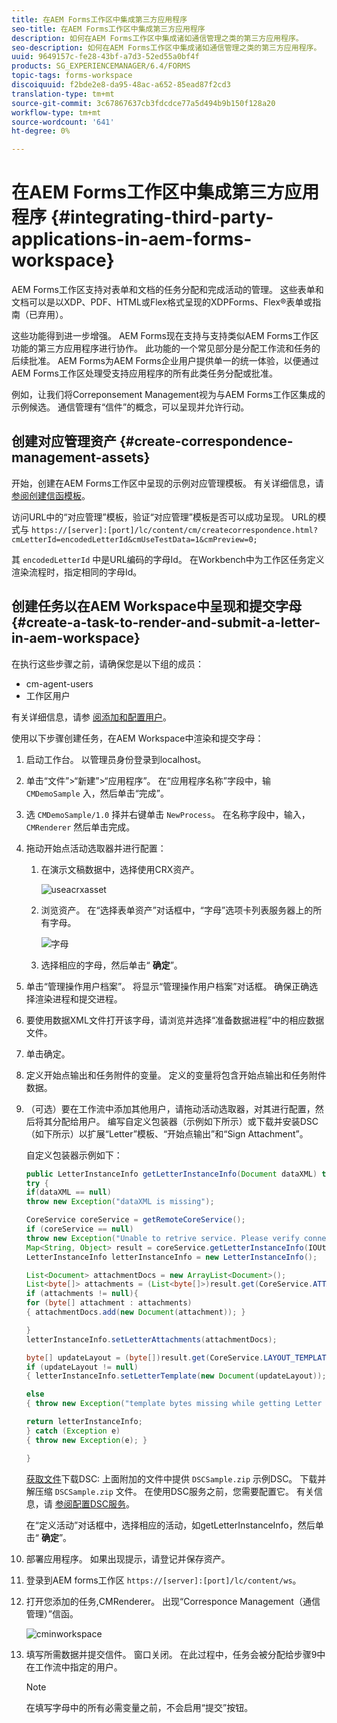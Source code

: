 ```yaml
---
title: 在AEM Forms工作区中集成第三方应用程序
seo-title: 在AEM Forms工作区中集成第三方应用程序
description: 如何在AEM Forms工作区中集成诸如通信管理之类的第三方应用程序。
seo-description: 如何在AEM Forms工作区中集成诸如通信管理之类的第三方应用程序。
uuid: 9649157c-fe28-43bf-a7d3-52ed55a0bf4f
products: SG_EXPERIENCEMANAGER/6.4/FORMS
topic-tags: forms-workspace
discoiquuid: f2bde2e8-da95-48ac-a652-85ead87f2cd3
translation-type: tm+mt
source-git-commit: 3c67867637cb3fdcdce77a5d494b9b150f128a20
workflow-type: tm+mt
source-wordcount: '641'
ht-degree: 0%

---
```



# 在AEM Forms工作区中集成第三方应用程序 {#integrating-third-party-applications-in-aem-forms-workspace}

AEM Forms工作区支持对表单和文档的任务分配和完成活动的管理。 这些表单和文档可以是以XDP、PDF、HTML或Flex格式呈现的XDPForms、Flex®表单或指南（已弃用）。

这些功能得到进一步增强。 AEM Forms现在支持与支持类似AEM Forms工作区功能的第三方应用程序进行协作。 此功能的一个常见部分是分配工作流和任务的后续批准。 AEM Forms为AEM Forms企业用户提供单一的统一体验，以便通过AEM Forms工作区处理受支持应用程序的所有此类任务分配或批准。

例如，让我们将Correponsement Management视为与AEM Forms工作区集成的示例候选。 通信管理有“信件”的概念，可以呈现并允许行动。

## 创建对应管理资产 {#create-correspondence-management-assets}

开始，创建在AEM Forms工作区中呈现的示例对应管理模板。 有关详细信息，请 [参阅创建信函模板](/help/forms/using/create-letter.md)。

访问URL中的“对应管理”模板，验证“对应管理”模板是否可以成功呈现。 URL的模式与 `https://[server]:[port]/lc/content/cm/createcorrespondence.html?cmLetterId=encodedLetterId&cmUseTestData=1&cmPreview=0;`

其 `encodedLetterId` 中是URL编码的字母Id。 在Workbench中为工作区任务定义渲染流程时，指定相同的字母Id。

## 创建任务以在AEM Workspace中呈现和提交字母 {#create-a-task-to-render-and-submit-a-letter-in-aem-workspace}

在执行这些步骤之前，请确保您是以下组的成员：

* cm-agent-users
* 工作区用户

有关详细信息，请参 [阅添加和配置用户](/help/forms/using/admin-help/adding-configuring-users.md)。

使用以下步骤创建任务，在AEM Workspace中渲染和提交字母：

1. 启动工作台。 以管理员身份登录到localhost。
1. 单击“文件”>“新建”>“应用程序”。 在“应用程序名称”字段中，输 `CMDemoSample` 入，然后单击“完成”。
1. 选 `CMDemoSample/1.0` 择并右键单击 `NewProcess`。 在名称字段中，输入， `CMRenderer` 然后单击完成。
1. 拖动开始点活动选取器并进行配置：

   1. 在演示文稿数据中，选择使用CRX资产。

      ![useacrxasset](assets/useacrxasset.png)

   1. 浏览资产。 在“选择表单资产”对话框中，“字母”选项卡列表服务器上的所有字母。

      ![字母](assets/lettertab.png)

   1. 选择相应的字母，然后单击“ **确定**”。

1. 单击“管理操作用户档案”。 将显示“管理操作用户档案”对话框。 确保正确选择渲染进程和提交进程。
1. 要使用数据XML文件打开该字母，请浏览并选择“准备数据进程”中的相应数据文件。
1. 单击确定。
1. 定义开始点输出和任务附件的变量。 定义的变量将包含开始点输出和任务附件数据。
1. （可选）要在工作流中添加其他用户，请拖动活动选取器，对其进行配置，然后将其分配给用户。 编写自定义包装器（示例如下所示）或下载并安装DSC（如下所示）以扩展“Letter”模板、“开始点输出”和“Sign Attachment”。

   自定义包装器示例如下：

   ```java
   public LetterInstanceInfo getLetterInstanceInfo(Document dataXML) throws Exception {
   try {
   if(dataXML == null)
   throw new Exception("dataXML is missing");
   
   CoreService coreService = getRemoteCoreService();
   if (coreService == null)
   throw new Exception("Unable to retrive service. Please verify connection details.");
   Map<String, Object> result = coreService.getLetterInstanceInfo(IOUtils.toString(dataXML.getInputStream(), "UTF-8"));
   LetterInstanceInfo letterInstanceInfo = new LetterInstanceInfo();
   
   List<Document> attachmentDocs = new ArrayList<Document>();
   List<byte[]> attachments = (List<byte[]>)result.get(CoreService.ATTACHMENT_KEY);
   if (attachments != null){
   for (byte[] attachment : attachments)
   { attachmentDocs.add(new Document(attachment)); }
   
   }
   letterInstanceInfo.setLetterAttachments(attachmentDocs);
   
   byte[] updateLayout = (byte[])result.get(CoreService.LAYOUT_TEMPLATE_KEY);
   if (updateLayout != null)
   { letterInstanceInfo.setLetterTemplate(new Document(updateLayout)); }
   
   else
   { throw new Exception("template bytes missing while getting Letter instance Info."); }
   
   return letterInstanceInfo;
   } catch (Exception e)
   { throw new Exception(e); }
   
   }
   ```

   [获取文件](assets/dscsample.zip)下载DSC: 上面附加的文件中提供 `DSCSample.zip` 示例DSC。 下载并解压缩 `DSCSample.zip` 文件。 在使用DSC服务之前，您需要配置它。 有关信息，请 [参阅配置DSC服务](/help/forms/using/add-action-button-in-create-correspondence-ui.md#p-configure-the-dsc-service-p)。

   在“定义活动”对话框中，选择相应的活动，如getLetterInstanceInfo，然后单击“ **确定**”。

1. 部署应用程序。 如果出现提示，请登记并保存资产。
1. 登录到AEM forms工作区 `https://[server]:[port]/lc/content/ws`。
1. 打开您添加的任务,CMRenderer。 出现“Corresponce Management（通信管理）”信函。

   ![cminworkspace](assets/cminworkspace.png)

1. 填写所需数据并提交信件。 窗口关闭。 在此过程中，任务会被分配给步骤9中在工作流中指定的用户。

   >[!NOTE]
   >
   >在填写字母中的所有必需变量之前，不会启用“提交”按钮。

